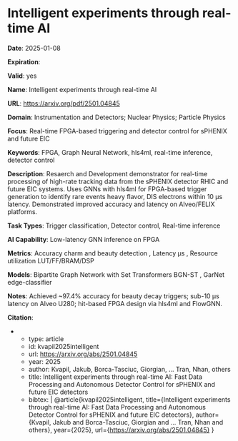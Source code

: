 # Intelligent experiments through real-time AI

**Date**: 2025-01-08

**Expiration**: 

**Valid**: yes

**Name**: Intelligent experiments through real-time AI

**URL**: https://arxiv.org/pdf/2501.04845

**Domain**: Instrumentation and Detectors; Nuclear Physics; Particle Physics

**Focus**: Real-time FPGA-based triggering and detector control for sPHENIX and future EIC

**Keywords**: FPGA, Graph Neural Network, hls4ml, real-time inference, detector control

**Description**: Resaerch and Development demonstrator for real-time processing of high-rate tracking data from the sPHENIX detector  RHIC  and future EIC systems. Uses GNNs with hls4ml for FPGA-based trigger generation to identify rare events  heavy flavor, DIS electrons  within 10 µs latency. Demonstrated improved accuracy and latency on Alveo/FELIX platforms. 

**Task Types**: Trigger classification, Detector control, Real-time inference

**AI Capability**: Low-latency GNN inference on FPGA

**Metrics**: Accuracy  charm and beauty detection , Latency  µs , Resource utilization  LUT/FF/BRAM/DSP 

**Models**: Bipartite Graph Network with Set Transformers  BGN-ST , GarNet  edge-classifier 

**Notes**: Achieved ~97.4% accuracy for beauty decay triggers; sub-10 µs latency on Alveo U280; hit-based FPGA design via hls4ml and FlowGNN.

**Citation**:

-
  - type: article
  - id: kvapil2025intelligent
  - url: https://arxiv.org/abs/2501.04845
  - year: 2025
  - author: Kvapil, Jakub, Borca-Tasciuc, Giorgian, ... Tran, Nhan, others
  - title: Intelligent experiments through real-time AI: Fast Data Processing and Autonomous Detector Control for sPHENIX and future EIC detectors
  - bibtex: |
      @article{kvapil2025intelligent,
        title={Intelligent experiments through real-time AI: Fast Data Processing and Autonomous Detector Control for sPHENIX and future EIC detectors},
        author={Kvapil, Jakub and Borca-Tasciuc, Giorgian and ... Tran, Nhan and others},
        year={2025},
        url={https://arxiv.org/abs/2501.04845}
      }

